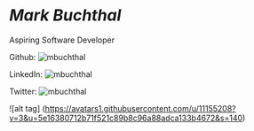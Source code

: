 # *Mark Buchthal*

Aspiring Software Developer

Github: ![mbuchthal](http://github.com/mbuchthal)

LinkedIn: ![mbuchthal](http://www.linkedin.com/in/mbuchthal)

Twitter: ![mbuchthal](http://www.twitter.com/mbuchthal)

![alt tag] (https://avatars1.githubusercontent.com/u/11155208?v=3&u=5e16380712b71f521c89b8c96a88adca133b4672&s=140)



